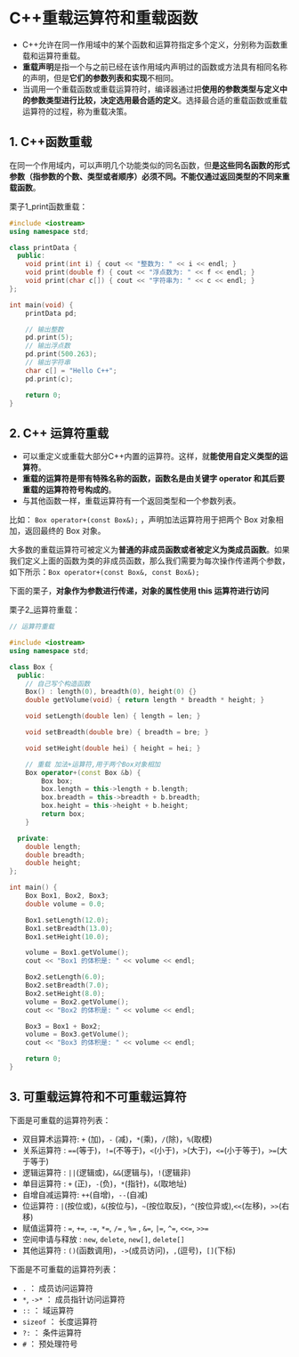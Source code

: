 # C++重载运算符和重载函数
+ C++允许在同一作用域中的某个函数和运算符指定多个定义，分别称为函数重载和运算符重载。
+ **重载声明**是指一个与之前已经在该作用域内声明过的函数或方法具有相同名称的声明，但是**它们的参数列表和实现**不相同。
+ 当调用一个重载函数或重载运算符时，编译器通过把**使用的参数类型与定义中的参数类型进行比较，决定选用最合适的定义**。选择最合适的重载函数或重载运算符的过程，称为重载决策。


## 1. C++函数重载
在同一个作用域内，可以声明几个功能类似的同名函数，但**是这些同名函数的形式参数（指参数的个数、类型或者顺序）必须不同。不能仅通过返回类型的不同来重载函数**。

栗子1_print函数重载：
```cpp
#include <iostream>
using namespace std;

class printData {
  public:
    void print(int i) { cout << "整数为: " << i << endl; }
    void print(double f) { cout << "浮点数为: " << f << endl; }
    void print(char c[]) { cout << "字符串为: " << c << endl; }
};

int main(void) {
    printData pd;

    // 输出整数
    pd.print(5);
    // 输出浮点数
    pd.print(500.263);
    // 输出字符串
    char c[] = "Hello C++";
    pd.print(c);

    return 0;
}
```


## 2. C++ 运算符重载
+ 可以重定义或重载大部分C++内置的运算符。这样，就**能使用自定义类型的运算符**。
+ **重载的运算符是带有特殊名称的函数，函数名是由关键字 operator 和其后要重载的运算符符号构成的**。
+ 与其他函数一样，重载运算符有一个返回类型和一个参数列表。

比如： `Box operator+(const Box&);` ，声明加法运算符用于把两个 Box 对象相加，返回最终的 Box 对象。

大多数的重载运算符可被定义为**普通的非成员函数或者被定义为类成员函数**。如果我们定义上面的函数为类的非成员函数，那么我们需要为每次操作传递两个参数，如下所示：`Box operator+(const Box&, const Box&);`

下面的栗子，**对象作为参数进行传递，对象的属性使用 this 运算符进行访问**

栗子2_运算符重载：
```cpp
// 运算符重载

#include <iostream>
using namespace std;

class Box {
  public:
    // 自己写个构造函数
    Box() : length(0), breadth(0), height(0) {}
    double getVolume(void) { return length * breadth * height; }

    void setLength(double len) { length = len; }

    void setBreadth(double bre) { breadth = bre; }

    void setHeight(double hei) { height = hei; }

    // 重载 加法+运算符,用于两个Box对象相加
    Box operator+(const Box &b) {
        Box box;
        box.length = this->length + b.length;
        box.breadth = this->breadth + b.breadth;
        box.height = this->height + b.height;
        return box;
    }

  private:
    double length;
    double breadth;
    double height;
};

int main() {
    Box Box1, Box2, Box3;
    double volume = 0.0;

    Box1.setLength(12.0);
    Box1.setBreadth(13.0);
    Box1.setHeight(10.0);

    volume = Box1.getVolume();
    cout << "Box1 的体积是: " << volume << endl;

    Box2.setLength(6.0);
    Box2.setBreadth(7.0);
    Box2.setHeight(8.0);
    volume = Box2.getVolume();
    cout << "Box2 的体积是: " << volume << endl;

    Box3 = Box1 + Box2;
    volume = Box3.getVolume();
    cout << "Box3 的体积是: " << volume << endl;

    return 0;
}
```

## 3. 可重载运算符和不可重载运算符

下面是可重载的运算符列表：
+ 双目算术运算符:   `+` (加)，`-` (减)，`*`(乘)，`/`(除)，`%`(取模)
+ 关系运算符   :   `==`(等于)，`!=`(不等于)，`<`(小于)，`>`(大于)，`<=`(小于等于)，`>=`(大于等于)
+ 逻辑运算符   :   `||`(逻辑或)，`&&`(逻辑与)，`!`(逻辑非)
+ 单目运算符   :   `+` (正)，`-`(负)，`*`(指针)，`&`(取地址)
+ 自增自减运算符:   `++`(自增)，`--`(自减)
+ 位运算符     :   `|`(按位或)，`&`(按位与)，`~`(按位取反)，`^`(按位异或),`<<`(左移)，`>>`(右移)
+ 赋值运算符    :   `=`, `+=`, `-=`, `*=`, `/=` , `%=` , `&=`, `|=`, `^=`, `<<=`, `>>=`
+ 空间申请与释放 :   `new`, `delete`, `new[]`, `delete[]`
+ 其他运算符    :    `()`(函数调用)，`->`(成员访问)，`,`(逗号)，`[]`(下标)


下面是不可重载的运算符列表：
+ `.`           ：  成员访问运算符
+ `*`, `->*`    ：  成员指针访问运算符
+ `::`          ：  域运算符
+ `sizeof`      ：  长度运算符
+ `?:`          ：  条件运算符
+ `#`           ：  预处理符号



